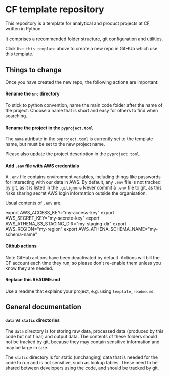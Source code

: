 # CF template repository

This repository is a template for analytical and product projects at CF, written in Python.

It comprises a recommended folder structure, git configuration and utilities.

Click `Use this template` above to create a new repo in GitHUb which use this template.

## Things to change
Once you have created the new repo, the following actions are important:

#### Rename the `src` directory

To stick to python convention, name the main code folder after the name of the project. 
Choose a name that is short and easy for others to find when searching. 

#### Rename the project in the `pyproject.toml`
The `name` attribute in the `pyproject.toml` is currently set to the template name, but must be set to the new project name.

Please also update the project description in the `pyproject.toml`.

#### Add `.env` file with AWS credentials
A `.env` file contains environment variables, including things like passwords for interacting with our data in AWS.
By default, any `.env` file is not tracked by git, as it is listed in the `.gitignore`
Never commit a `.env` file to git, as this risks sharing secret AWS login information outside the organisation.

Usual contents of `.env` are:

  export AWS_ACCESS_KEY="my-access-key"
  export AWS_SECRET_KEY="my-secrete-key"
  export AWS_ATHENA_S3_STAGING_DIR="my-staging-dir"
  export AWS_REGION="my-region"
  export AWS_ATHENA_SCHEMA_NAME="my-schema-name"

#### Github actions
Note GitHub actions have been deactivated by default.
Actions will bill the CF account each time they run, so please don't re-enable them unless you know they are needed.

#### Replace this README.md
Use a readme that explains your project, e.g. using `template_readme.md`.


## General documentation

#### `data` vs `static` directories
The `data` directory is for storing raw data, processed data (produced by this code but not final) and output data.
The contents of these folders should not be tracked by git,
because they may contain sensitive information and may be large in size.

The `static` directory is for static (unchanging) data that is needed for the code to run and is not sensitive,
such as lookup tables. These need to be shared between developers using the code, and should be tracked by git.

